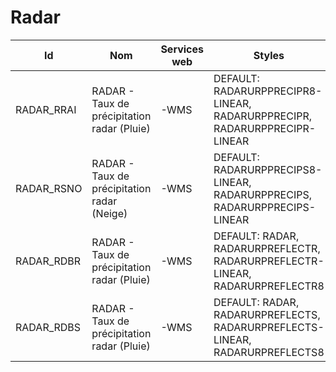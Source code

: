 # Radar

Id | Nom | Services web | Styles | Notes
---|-----|--------------|--------|------
RADAR_RRAI | RADAR - Taux de précipitation radar (Pluie) | -WMS         | DEFAULT: RADARURPPRECIPR8-LINEAR, RADARURPPRECIPR, RADARURPPRECIPR-LINEAR |      
RADAR_RSNO | RADAR - Taux de précipitation radar (Neige) | -WMS         | DEFAULT: RADARURPPRECIPS8-LINEAR, RADARURPPRECIPS, RADARURPPRECIPS-LINEAR |      
RADAR_RDBR | RADAR - Taux de précipitation radar (Pluie) | -WMS         | DEFAULT: RADAR, RADARURPREFLECTR, RADARURPREFLECTR-LINEAR, RADARURPREFLECTR8 |      
RADAR_RDBS | RADAR - Taux de précipitation radar (Pluie) | -WMS         | DEFAULT: RADAR, RADARURPREFLECTS, RADARURPREFLECTS-LINEAR, RADARURPREFLECTS8 |      

